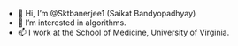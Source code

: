 - 👋 Hi, I’m @Sktbanerjee1 (Saikat Bandyopadhyay)
- 👀 I’m interested in algorithms.
- 📫 I work at the School of Medicine, University of Virginia.

<!---
Sktbanerjee1/Sktbanerjee1 is a ✨ special ✨ repository because its `README.md` (this file) appears on your GitHub profile.
You can click the Preview link to take a look at your changes.
--->
